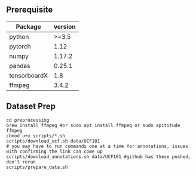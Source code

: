 ## Prerequisite
| **Package**    | **version**  |
|----------------|--------------|
| python         |  >=3.5       |
| pytorch        |  1.12        |
| numpy          |  1.17.2      |
| pandas         |  0.25.1      |
| tensorboardX   |  1.8         |
| ffmpeg	     |  3.4.2	    |


## Dataset Prep
```
cd preprocessing
brew install ffmpeg #or sudo apt install ffmpeg or sudo apititude ffmpeg
chmod u+x scripts/*.sh
scripts/download_ucf.sh data/UCF101
# you may have to run commands one at a time for annotations, issues with confirming the link can come up
scripts/download_annotations.sh data/UCF101 #github has these pushed, don't rerun
scripts/prepare_data.sh 
```